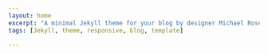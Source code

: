 ```yaml
---
layout: home
excerpt: "A minimal Jekyll theme for your blog by designer Michael Rose and modified by Channing."
tags: [Jekyll, theme, responsive, blog, template]

---
```

<!--image:-->
<!--  feature: sample-image-1.jpg-->
<!--  credit: WeGraphics-->
<!--  creditlink: http://wegraphics.net/downloads/free-ultimate-blurred-background-pack/-->
